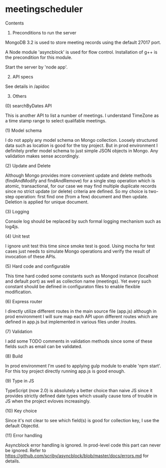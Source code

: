 # meetingscheduler

Contents

1. Preconditions to run the server

  MongoDB 3.2 is used to store meeting records using the default 27017 port.

  A Node module 'asyncblock' is used for flow control. Installation of g++ is the precondition for this module.

  Start the server by 'node app'.

2. API specs

  See details in /apidoc
  
3. Others

  (0) searchByDates API

  This is another API to list a number of meetings. I understand TimeZone as a time stamp range to select qualifable
  meetings.  
  
  (1) Model schema

  I do not apply any model schema on Mongo collection. Loosely structured data such as location is good for the
  toy project. But in prod environment I definitely prefer model schema to just simple JSON objects in Mongo. Any
  validation makes sense accordingly.  
  
  (2) Update and Delete

  Although Mongo provides more convenient update and delete methods (findAndModify and findAndRemove) for a single
  step operation which is atomic, transactional, for our case we may find multiple duplicate records since no strict
  update (or delete) criteria are defined. So my choice is two-step operation: first find one (from a few) document
  and then update. Deletion is applied for unique document.
  
  (3) Logging

  Console log should be replaced by such formal logging mechanism such as log4js. 
  
  (4) Unit test

  I ignore unit test this time since smoke test is good. Using mocha for test cases just needs to simulate Mongo
  operations and verify the result of invocation of these APIs.
  
  (5) Hard code and configurable

  This time hard coded some constants such as Mongod instance (localhost and default port) as well as collection
  name (meetings). Yet every such constant should be defined in configuraton files to enable flexible modification.
  
  (6) Express router

  I directly utilize different routes in the main source file (app.js) although in prod environment I will sure
  map each API upon different routes which are defined in app.js but implemented in various files under /routes.
  
  (7) Validation

  I add some TODO comments in validation methods since some of these fields such as email can be validated.  
  
  (8) Build

  In prod environment I'm used to applying gulp module to enable 'npm start'. For this toy project directly running
  app.js is good enough.
  
  (9) Type in JS

  TypeScript (now 2.0) is absolutely a better choice than naive JS since it provides strictly defined date types
  which usually cause tons of trouble in JS when the project evloves increasingly.
  
  (10) Key choice

  Since it's not clear to see which field(s) is good for collection key, I use the default ObjectId. 
  
  (11) Error handling
  
  Asyncblock error handling is ignored. In prod-level code this part can never be ignored. Refer to 
  https://github.com/scriby/asyncblock/blob/master/docs/errors.md for details.


 